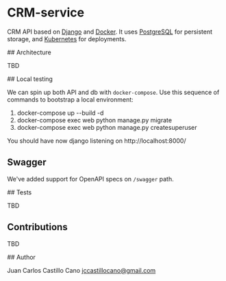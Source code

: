 # CRM-service

CRM API based on [Django](https://www.djangoproject.com) and
[Docker](https://www.docker.com). It uses
[PostgreSQL](https://www.postgresql.org) for persistent storage, and
[Kubernetes](https://kubernetes.io) for deployments.

## Architecture

TBD

## Local testing

We can spin up both API and db with `docker-compose`. Use this sequence of
commands to bootstrap a local environment:

1. docker-compose up --build -d
1. docker-compose exec web python manage.py migrate
1. docker-compose exec web python manage.py createsuperuser

You should have now django listening on http://localhost:8000/

## Swagger

We've added support for OpenAPI specs on `/swagger` path.

## Tests

TBD

## Contributions

TBD

## Author

Juan Carlos Castillo Cano <jccastillocano@gmail.com>
